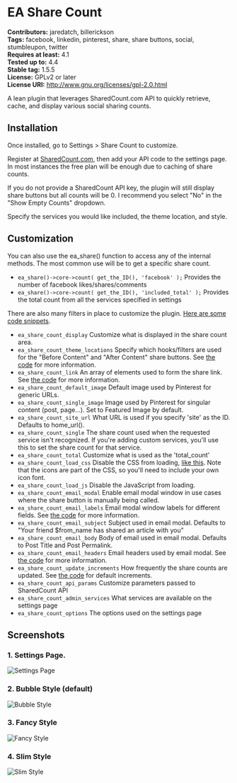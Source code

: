 # EA Share Count #
**Contributors:** jaredatch, billerickson  
**Tags:** facebook, linkedin, pinterest, share, share buttons, social, stumbleupon, twitter  
**Requires at least:** 4.1  
**Tested up to:** 4.4  
**Stable tag:** 1.5.5  
**License:** GPLv2 or later  
**License URI:** http://www.gnu.org/licenses/gpl-2.0.html  

A lean plugin that leverages SharedCount.com API to quickly retrieve, cache, and display various social sharing counts.

## Installation ##

Once installed, go to Settings > Share Count to customize. 

Register at [SharedCount.com](http://www.sharedcount.com), then add your API code to the settings page. In most instances the free plan will be enough due to caching of share counts. 

If you do not provide a SharedCount API key, the plugin will still display share buttons but all counts will be 0. I recommend you select "No" in the "Show Empty Counts" dropdown.

Specify the services you would like included, the theme location, and style.

## Customization ##

You can also use the ea_share() function to access any of the internal methods. The most common use will be to get a specific share count. 

* `ea_share()->core->count( get_the_ID(), 'facebook' );` Provides the number of facebook likes/shares/comments
* `ea_share()->core->count( get_the_ID(), 'included_total' );` Provides the total count from all the services specified in settings

There are also many filters in place to customize the plugin. [Here are some code snippets](http://www.billerickson.net/code-tag/ea-share-count/).

* `ea_share_count_display` Customize what is displayed in the share count area.
* `ea_share_count_theme_locations` Specify which hooks/filters are used for the "Before Content" and "After Content" share buttons. See [the code](https://github.com/jaredatch/EA-Share-Count/blob/master/includes/class-front.php#L38) for more information.
* `ea_share_count_link` An array of elements used to form the share link. See [the code](https://github.com/jaredatch/EA-Share-Count/blob/master/includes/class-front.php#L442) for more information.
* `ea_share_count_default_image` Default image used by Pinterest for generic URLs.
* `ea_share_count_single_image` Image used by Pinterest for singular content (post, page...). Set to Featured Image by default.
* `ea_share_count_site_url` What URL is used if you specify 'site' as the ID. Defaults to home_url(). 
* `ea_share_count_single` The share count used when the requested service isn't recognized. If you're adding custom services, you'll use this to set the share count for that service.
* `ea_share_count_total` Customize what is used as the 'total_count'
* `ea_share_count_load_css` Disable the CSS from loading, [like this](https://gist.github.com/billerickson/fe8079583c1b030e4d59). Note that the icons are part of the CSS, so you'll need to include your own icon font.
* `ea_share_count_load_js` Disable the JavaScript from loading. 
* `ea_share_count_email_modal` Enable email modal window in use cases where the share button is manually being called.
* `ea_share_count_email_labels` Email modal window labels for different fields. See [the code](https://github.com/jaredatch/EA-Share-Count/blob/master/includes/class-front.php#L188) for more information.
* `ea_share_count_email_subject` Subject used in email modal. Defaults to "Your friend $from_name has shared an article with you"
* `ea_share_count_email_body` Body of email used in email modal. Defaults to Post Title and Post Permalink.
* `ea_share_count_email_headers` Email headers used by email modal. See [the code](https://github.com/jaredatch/EA-Share-Count/blob/master/includes/class-core.php#L72) for more information.
* `ea_share_count_update_increments` How frequently the share counts are updated. See [the code](https://github.com/jaredatch/EA-Share-Count/blob/master/includes/class-core.php#L297) for default increments.
* `ea_share_count_api_params` Customize parameters passed to SharedCount API
* `ea_share_count_admin_services` What services are available on the settings page
* `ea_share_count_options` The options used on the settings page


## Screenshots ##

### 1. Settings Page. ###
![Settings Page](https://s3.amazonaws.com/f.cl.ly/items/3p3t471j112o2U3D2t2f/screenshot-1.jpg?v=cf213561)

### 2. Bubble Style (default) ###
![Bubble Style](https://s3.amazonaws.com/f.cl.ly/items/1D0m2q270u1719112W3S/Screen%20Shot%202016-03-23%20at%204.02.31%20PM.png?v=84be6c71)

### 3. Fancy Style ###
![Fancy Style](https://s3.amazonaws.com/f.cl.ly/items/1K3q1G312k3F3u0r0r21/Screen%20Shot%202016-03-23%20at%204.03.33%20PM.png?v=f44e0d06)

### 4. Slim Style ###
![Slim Style](https://s3.amazonaws.com/f.cl.ly/items/1L06211I3E3v1O2o0y0L/slim.jpg?v=58095cff)